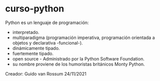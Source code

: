 # curso-python

Python es un lenguaje de programación:

- interpretado.
- multiparadigma (programación imperativa, programación orientada a objetos y declarativa -funcional-).
- dinámicamente tipado.
- fuertemente tipado.
- open source - Administrado por la Python Software Foundation.
- su nombre proviene de los humoristas británicos Monty Python.

Creador: Guido van Rossum
24/11/2021

